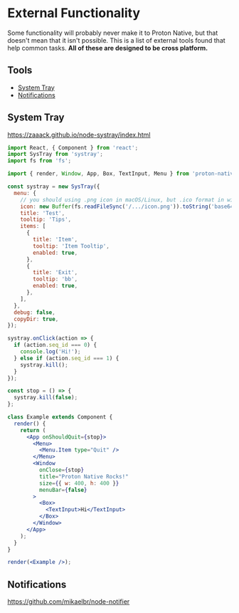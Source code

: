 # External Functionality

Some functionality will probably never make it to Proton Native, but that doesn't mean that it isn't possible.
This is a list of external tools found that help common tasks. **All of these are designed to be cross platform.**

## Tools

* [System Tray](#System-Tray)
* [Notifications](#Notifications)

## System Tray

https://zaaack.github.io/node-systray/index.html

```jsx
import React, { Component } from 'react';
import SysTray from 'systray';
import fs from 'fs';

import { render, Window, App, Box, TextInput, Menu } from 'proton-native';

const systray = new SysTray({
  menu: {
    // you should using .png icon in macOS/Linux, but .ico format in windows
    icon: new Buffer(fs.readFileSync('/.../icon.png')).toString('base64'),
    title: 'Test',
    tooltip: 'Tips',
    items: [
      {
        title: 'Item',
        tooltip: 'Item Tooltip',
        enabled: true,
      },
      {
        title: 'Exit',
        tooltip: 'bb',
        enabled: true,
      },
    ],
  },
  debug: false,
  copyDir: true,
});

systray.onClick(action => {
  if (action.seq_id === 0) {
    console.log('Hi!');
  } else if (action.seq_id === 1) {
    systray.kill();
  }
});

const stop = () => {
  systray.kill(false);
};

class Example extends Component {
  render() {
    return (
      <App onShouldQuit={stop}>
        <Menu>
          <Menu.Item type="Quit" />
        </Menu>
        <Window
          onClose={stop}
          title="Proton Native Rocks!"
          size={{ w: 400, h: 400 }}
          menuBar={false}
        >
          <Box>
            <TextInput>Hi</TextInput>
          </Box>
        </Window>
      </App>
    );
  }
}

render(<Example />);
```

## Notifications

https://github.com/mikaelbr/node-notifier
